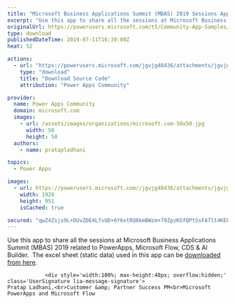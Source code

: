 ```yaml
---
title: "Microsoft Business Applications Summit (MBAS) 2019 Sessions App"
excerpt: "Use this app to share all the sessions at Microsoft Business Applications Summit (MBAS) 2019 related to PowerApps, Microsoft Flow, CDS &amp; AI Builder."
originalUrl: https://powerusers.microsoft.com/t5/Community-App-Samples/Microsoft-Business-Applications-Summit-MBAS-2019-Sessions-App/td-p/319894
type: download
publishedDateTime: 2019-07-11T16:39:00Z
heat: 52

actions:
  - url: "https://powerusers.microsoft.com/jgvjg48436/attachments/jgvjg48436/AppFeedbackGallery/206/3/MBAS-2019-PowerApps-and-Flow-Sessions.msapp"
    type: "download"
    title: "Download Source Code"
    attribution: "Power Apps Community"

provider:
  name: Power Apps Community
  domain: microsoft.com
  images:
    - url: /assets/images/organizations/microsoft.com-50x50.jpg
      width: 50
      height: 50
  authors:
    - name: pratapladhani

topics:
  - Power Apps

images:
  - url: https://powerusers.microsoft.com//jgvjg48436/attachments/jgvjg48436/AppFeedbackGallery/206/1/MBAS-App-Screenshot.png
    width: 1920
    height: 951
    isCached: true

secured: "qwZ4Zsjs9L+OUvZDE4LfvUD+6Y6xtRQ8kmBWzm+79ZpzKGfQPtSsFA7lt4KEEi2Q8l4zEktN8lBfEEWgCn04jCPGUHqfGeBBWySBDVf65RJasmTunkl0VBF5uoagXIikL8YTuvxWpe38q9RNKHzfw+L/hIMw903Lo5e8AZeaLULMIHfxNPMFCSBBfhYsnOCemd8e594826YHgmxb8sWRsiQBRbA+ZnB82RGOXDaPY5w0mq06NZW4ZMtbJoHZALO57XnXnwvv/Lq+FsE6NsEkaA5a1y0Vxb8wYwQmxbtWadpgb4P3gB9kxUQ0DHRPxhhpcrJsb1AzOe3xhTjtCDTRHn1Xg7/L885LDHiDpJk80Y+OcIEWLMPv+Z5ahr37tRvK7UPxXMhe57EkDFB/BOHy+fz7miYYQH4dag25ZIRXnXWhF1hD/x67l7Pt+aAJBpbP;Lu0Yo+C2LjsQC/evvN/UrA=="
---
```

<p>Use this app to share all the sessions at&nbsp;Microsoft Business Applications Summit (MBAS) 2019 related to PowerApps, Microsoft Flow, CDS &amp; AI Builder.&nbsp; The excel sheet (static data) used in this app can be <a title="Download the Excel sheet used as static data in the App" href="https://pahandsonlab.blob.core.windows.net/documents/MBAS_SessionList_Data.xlsx" target="_blank" rel="noopener nofollow noopener noreferrer">downloaded from here</a>.</p>
					
				
			
			
				<div style='width:100%; max-height:48px; overflow:hidden;' class='UserSignature lia-message-signature'>
	Pratap Ladhani,<br>Customer &amp; Partner Success PM<br>Microsoft PowerApps and Microsoft Flow
</div>


